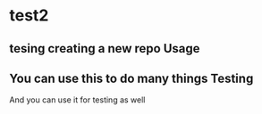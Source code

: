 # test2
tesing creating a new repo
Usage
-------------
You can use this to do many things
Testing
-------
And you can use it for testing as well

